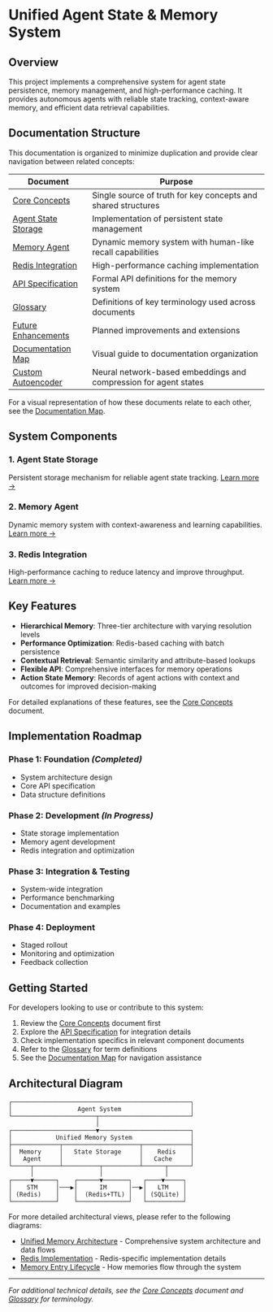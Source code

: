 # **Unified Agent State & Memory System**

## **Overview**
This project implements a comprehensive system for agent state persistence, memory management, and high-performance caching. It provides autonomous agents with reliable state tracking, context-aware memory, and efficient data retrieval capabilities.

## **Documentation Structure**
This documentation is organized to minimize duplication and provide clear navigation between related concepts:

| Document | Purpose |
|----------|---------|
| [Core Concepts](core_concepts.md) | Single source of truth for key concepts and shared structures |
| [Agent State Storage](agent_state_storage.md) | Implementation of persistent state management |
| [Memory Agent](memory_agent.md) | Dynamic memory system with human-like recall capabilities |
| [Redis Integration](redis_integration.md) | High-performance caching implementation |
| [API Specification](agent_state_memory_api.md) | Formal API definitions for the memory system |
| [Glossary](glossary.md) | Definitions of key terminology used across documents |
| [Future Enhancements](future_enhancements.md) | Planned improvements and extensions |
| [Documentation Map](diagrams/documentation_map.md) | Visual guide to documentation organization |
| [Custom Autoencoder](custom_autoencoder.md) | Neural network-based embeddings and compression for agent states |

For a visual representation of how these documents relate to each other, see the [Documentation Map](diagrams/documentation_map.md).

## **System Components**

### **1. Agent State Storage**
Persistent storage mechanism for reliable agent state tracking.
[Learn more →](agent_state_storage.md)

### **2. Memory Agent**
Dynamic memory system with context-awareness and learning capabilities.
[Learn more →](memory_agent.md)

### **3. Redis Integration**
High-performance caching to reduce latency and improve throughput.
[Learn more →](redis_integration.md)

## **Key Features**

- **Hierarchical Memory**: Three-tier architecture with varying resolution levels
- **Performance Optimization**: Redis-based caching with batch persistence
- **Contextual Retrieval**: Semantic similarity and attribute-based lookups
- **Flexible API**: Comprehensive interfaces for memory operations
- **Action State Memory**: Records of agent actions with context and outcomes for improved decision-making

For detailed explanations of these features, see the [Core Concepts](core_concepts.md) document.

## **Implementation Roadmap**

### **Phase 1: Foundation** *(Completed)*
- System architecture design
- Core API specification
- Data structure definitions

### **Phase 2: Development** *(In Progress)*
- State storage implementation
- Memory agent development
- Redis integration and optimization

### **Phase 3: Integration & Testing**
- System-wide integration
- Performance benchmarking
- Documentation and examples

### **Phase 4: Deployment**
- Staged rollout
- Monitoring and optimization
- Feedback collection

## **Getting Started**

For developers looking to use or contribute to this system:

1. Review the [Core Concepts](core_concepts.md) document first
2. Explore the [API Specification](agent_state_memory_api.md) for integration details
3. Check implementation specifics in relevant component documents
4. Refer to the [Glossary](glossary.md) for term definitions
5. See the [Documentation Map](diagrams/documentation_map.md) for navigation assistance

## **Architectural Diagram**

```
┌─────────────────────────────────────────────────┐
│                  Agent System                   │
└───────────────────────┬─────────────────────────┘
                        │
┌───────────────────────▼─────────────────────────┐
│            Unified Memory System                │
├─────────────┬─────────────────────┬─────────────┤
│  Memory     │   State Storage     │    Redis    │
│   Agent     │                     │   Cache     │
└─────┬───────┴──────────┬──────────┴──────┬──────┘
      │                  │                 │
┌─────▼──────┐    ┌──────▼───────┐   ┌────▼─────┐
│    STM     │───▶│      IM      │──▶│   LTM    │
│ (Redis)    │    │  (Redis+TTL) │   │ (SQLite) │
└────────────┘    └──────────────┘   └──────────┘
```

For more detailed architectural views, please refer to the following diagrams:
- [Unified Memory Architecture](diagrams/unified_memory_architecture.md) - Comprehensive system architecture and data flows
- [Redis Implementation](diagrams/redis_implementation.md) - Redis-specific implementation details
- [Memory Entry Lifecycle](diagrams/memory_entry_lifecycle.md) - How memories flow through the system

---

*For additional technical details, see the [Core Concepts](core_concepts.md) document and [Glossary](glossary.md) for terminology.*
